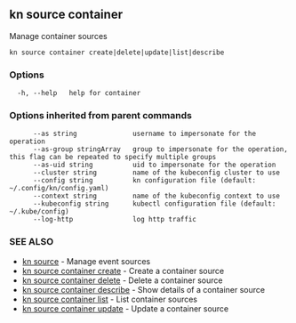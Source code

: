 ## kn source container

Manage container sources

```
kn source container create|delete|update|list|describe
```

### Options

```
  -h, --help   help for container
```

### Options inherited from parent commands

```
      --as string              username to impersonate for the operation
      --as-group stringArray   group to impersonate for the operation, this flag can be repeated to specify multiple groups
      --as-uid string          uid to impersonate for the operation
      --cluster string         name of the kubeconfig cluster to use
      --config string          kn configuration file (default: ~/.config/kn/config.yaml)
      --context string         name of the kubeconfig context to use
      --kubeconfig string      kubectl configuration file (default: ~/.kube/config)
      --log-http               log http traffic
```

### SEE ALSO

* [kn source](kn_source.md)	 - Manage event sources
* [kn source container create](kn_source_container_create.md)	 - Create a container source
* [kn source container delete](kn_source_container_delete.md)	 - Delete a container source
* [kn source container describe](kn_source_container_describe.md)	 - Show details of a container source
* [kn source container list](kn_source_container_list.md)	 - List container sources
* [kn source container update](kn_source_container_update.md)	 - Update a container source

